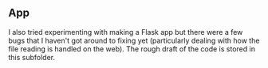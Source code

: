 ## App 

I also tried experimenting with making a Flask app but there were a few bugs that I haven't got around to fixing yet (particularly dealing with how the file reading is handled on the web). The rough draft of the code is stored in this subfolder. 
